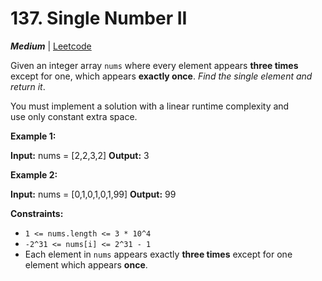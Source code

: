 # 137\. Single Number II

**_Medium_** | [Leetcode](https://leetcode.com/problems/single-number-ii/)

Given an integer array `nums` where every element appears **three times** except for one, which appears **exactly once**. _Find the single element and return it_.

You must implement a solution with a linear runtime complexity and use only constant extra space.

**Example 1:**

**Input:** nums = \[2,2,3,2\]
**Output:** 3

**Example 2:**

**Input:** nums = \[0,1,0,1,0,1,99\]
**Output:** 99

**Constraints:**

- `1 <= nums.length <= 3 * 10^4`
- `-2^31 <= nums[i] <= 2^31 - 1`
- Each element in `nums` appears exactly **three times** except for one element which appears **once**.
